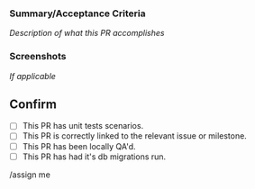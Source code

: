 ### Summary/Acceptance Criteria
*Description of what this PR accomplishes*

### Screenshots
*If applicable*

## Confirm
- [ ] This PR has unit tests scenarios.
- [ ] This PR is correctly linked to the relevant issue or milestone.
- [ ] This PR has been locally QA'd.
- [ ] This PR has had it's db migrations run.

/assign me
